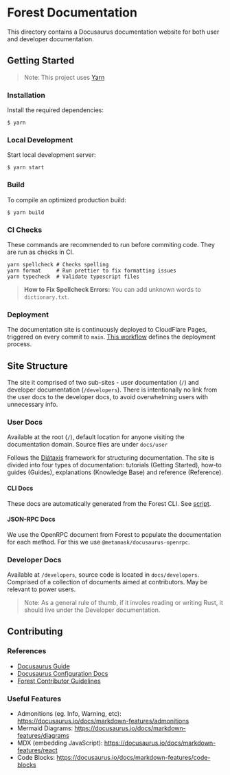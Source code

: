 # Forest Documentation

This directory contains a Docusaurus documentation website for both user and developer documentation.

## Getting Started

> Note: This project uses [Yarn](https://yarnpkg.com/getting-started/install)

### Installation

Install the required dependencies:
```
$ yarn
```

### Local Development
Start local development server:
```
$ yarn start
```

### Build
To compile an optimized production build:
```
$ yarn build
```

### CI Checks

These commands are recommended to run before commiting code. They are run as checks in CI.
```
yarn spellcheck # Checks spelling
yarn format     # Run prettier to fix formatting issues
yarn typecheck  # Validate typescript files
```
> **How to Fix Spellcheck Errors:** You can add unknown words to `dictionary.txt`.

### Deployment

The documentation site is continuously deployed to CloudFlare Pages, triggered on every commit to `main`.  [This workflow](/.github/workflows/docs-deploy.yml) defines the deployment process.


## Site Structure
The site it comprised of two sub-sites - user documentation (`/`) and developer documentation (`/developers`). There is intentionally no link from the user docs to the developer docs, to avoid overwhelming users with unnecessary info.

### User Docs

Available at the root (`/`), default location for anyone visiting the documentation domain. Source files are under `docs/user`

Follows the [Diátaxis](https://diataxis.fr/) framework for structuring documentation. The site is divided into four types of documentation: tutorials (Getting Started), how-to guides (Guides), explanations (Knowledge Base) and reference (Reference).

#### CLI Docs
These docs are automatically generated from the Forest CLI. See [script](/docs/docs/users/reference/cli.sh).

#### JSON-RPC Docs
We use the OpenRPC document from Forest to populate the documentation for each method. For this we use `@metamask/docusaurus-openrpc`.

### Developer Docs

Available at `/developers`, source code is located in `docs/developers`. Comprised of a collection of documents aimed at contributors. May be relevant to power users.

> Note: As a general rule of thumb, if it involes reading or writing Rust, it should live under the Developer documentation.

## Contributing

### References
- [Docusaurus Guide](https://docusaurus.io/docs/category/guides)
- [Docusaurus Configuration Docs](https://docusaurus.io/docs/api/docusaurus-config)
- [Forest Contributor Guidelines](../CONTRIBUTING.md)

### Useful Features

- Admonitions (eg. Info, Warning, etc): https://docusaurus.io/docs/markdown-features/admonitions
- Mermaid Diagrams: https://docusaurus.io/docs/markdown-features/diagrams
- MDX (embedding JavaScript): https://docusaurus.io/docs/markdown-features/react
- Code Blocks: https://docusaurus.io/docs/markdown-features/code-blocks